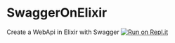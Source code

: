 # SwaggerOnElixir
Create a WebApi in Elixir with Swagger
[![Run on Repl.it](https://replit.com/badge/github/nelson1987/SwaggerOnElixir.git)](https://replit.com/new/github/nelson1987/SwaggerOnElixir.git)
